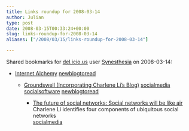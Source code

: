 ```yaml
---
title: Links roundup for 2008-03-14
author: Julian
type: post
date: 2008-03-15T00:33:24+00:00
slug: links-roundup-for-2008-03-14 
aliases: ["/2008/03/15/links-roundup-for-2008-03-14"]

---
```

Shared bookmarks for [del.icio.us][1] user [Synesthesia][2] on 2008-03-14:

  * [Internet Alchemy][3] 
    [newblogtoread][4] </li> 
    
      * [Groundswell (Incorporating Charlene Li&#8217;s Blog)][5] 
        [socialmedia][6] [socialsoftware][7] [newblogtoread][4] </li> 
        
          * [The future of social networks: Social networks will be like air][8]  
            Charlene Li identifies four components of ubiquitous social networks   
            [socialmedia][6] </ul>

 [1]: https://del.icio.us/
 [2]: https://del.icio.us/synesthesia
 [3]: https://iandavis.com/blog
 [4]: https://del.icio.us/synesthesia/newblogtoread
 [5]: https://blogs.forrester.com/charleneli
 [6]: https://del.icio.us/synesthesia/socialmedia
 [7]: https://del.icio.us/synesthesia/socialsoftware
 [8]: https://blogs.forrester.com/charleneli/2008/03/the-future-of-s.html